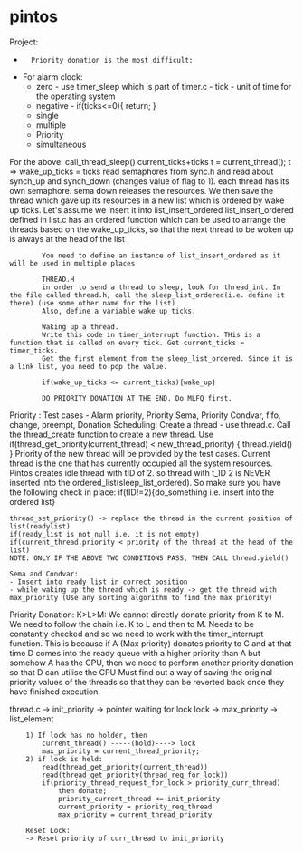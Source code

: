 # pintos

Project:
-       Priority donation is the most difficult:
-   For alarm clock:
    -   zero - use timer_sleep which is part of timer.c
             - tick - unit of time for the operating system
    -   negative - 
             if(ticks<=0){
                 return;
             }
    -   single
    -   multiple
    -   Priority
    -   simultaneous

For the above:
call_thread_sleep()
current_ticks+ticks
t = current_thread();
t => wake_up_ticks = ticks
read semaphores from sync.h and read about synch_up and synch_down (changes value of flag to 1). each thread has its own semaphore. sema down releases the resources.
            We then save the thread which gave up its resources in a new list which is ordered by wake up ticks. Let's assume we insert it into list_insert_ordered
            list_insert_ordered defined in list.c has an ordered function which can be used to arrange the threads based on the wake_up_ticks, so that the next thread to be woken up is always at the head of the list

            You need to define an instance of list_insert_ordered as it will be used in multiple places

            THREAD.H
            in order to send a thread to sleep, look for thread_int. In the file called thread.h, call the sleep_list_ordered(i.e. define it there) (use some other name for the list)
            Also, define a variable wake_up_ticks.

            Waking up a thread. 
            Write this code in timer_interrupt function. THis is a function that is called on every tick. Get current_ticks = timer_ticks.
            Get the first element from the sleep_list_ordered. Since it is a link list, you need to pop the value.

            if(wake_up_ticks <= current_ticks){wake_up}

            DO PRIORITY DONATION AT THE END. Do MLFQ first.

Priority : Test cases - Alarm priority, Priority Sema, Priority Condvar, fifo, change, preempt, Donation
    Scheduling: Create a thread - use thread.c. Call the thread_create function to create a new thread.
    Use if(thread_get_priority(current_thread) < new_thread_priority) { thread.yield() } 
    Priority of the new thread will be provided by the test cases. Current thread is the one that has currently occupied all the system resources.
    Pintos creates idle thread with tID of 2. so thread with t_ID 2 is NEVER inserted into the ordered_list(sleep_list_ordered). So make sure you have the following check in place:
    if(tID!=2){do_something i.e. insert into the ordered list}

    thread_set_priority() -> replace the thread in the current position of list(readylist)
    if(ready_list is not null i.e. it is not empty)
    if(current_thread.priority < priority of the thread at the head of the list)
    NOTE: ONLY IF THE ABOVE TWO CONDITIONS PASS, THEN CALL thread.yield()

    Sema and Condvar:
    - Insert into ready list in correct position
    - while waking up the thread which is ready -> get the thread with max_priority (Use any sorting algorithm to find the max priority)

Priority Donation:
K>L>M: We cannot directly donate priority from K to M. We need to follow the chain i.e. K to L and then to M.
Needs to be constantly checked and so we need to work with the timer_interrupt function. This is because if A (Max priority) donates priority to C and at that time D comes into the
ready queue with a higher priority than A but somehow A has the CPU, then we need to perform another priority donation so that D can utilise the CPU
Must find out a way of saving the original priority values of the threads so that they can be reverted back once they have finished execution. 

thread.c -> init_priority
         -> pointer waiting for lock
lock    -> max_priority
        -> list_element

        1) If lock has no holder, then
            current_thread() -----(hold)----> lock
            max_priority = current_thread_priority;
        2) if lock is held:
            read(thread_get_priority(current_thread))
            read(thread_get_priority(thread_req_for_lock))
            if(priority_thread_request_for_lock > priority_curr_thread)
                then donate;
                priority_current_thread <= init_priority
                current_priority = priority_req_thread
                max_priority = current_thread_priority

        Reset Lock:
        -> Reset priority of curr_thread to init_priority
